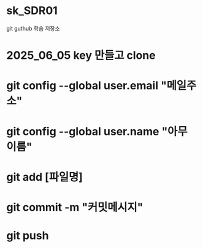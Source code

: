 # sk_SDR01
git guthub 학습 저장소
# 2025_06_05 key 만들고 clone


# git config --global user.email "메일주소"
# git config --global user.name "아무 이름"
# git add [파일명]
# git commit -m "커밋메시지"
# git push


